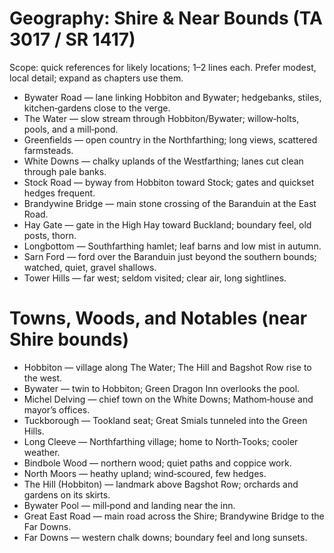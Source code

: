 # Geography: Shire & Near Bounds (TA 3017 / SR 1417)

Scope: quick references for likely locations; 1–2 lines each. Prefer modest, local detail; expand as chapters use them.

- Bywater Road — lane linking Hobbiton and Bywater; hedgebanks, stiles, kitchen‑gardens close to the verge.
- The Water — slow stream through Hobbiton/Bywater; willow‑holts, pools, and a mill‑pond.
- Greenfields — open country in the Northfarthing; long views, scattered farmsteads.
- White Downs — chalky uplands of the Westfarthing; lanes cut clean through pale banks.
- Stock Road — byway from Hobbiton toward Stock; gates and quickset hedges frequent.
- Brandywine Bridge — main stone crossing of the Baranduin at the East Road.
- Hay Gate — gate in the High Hay toward Buckland; boundary feel, old posts, thorn.
- Longbottom — Southfarthing hamlet; leaf barns and low mist in autumn.
- Sarn Ford — ford over the Baranduin just beyond the southern bounds; watched, quiet, gravel shallows.
- Tower Hills — far west; seldom visited; clear air, long sightlines.

# Towns, Woods, and Notables (near Shire bounds)
- Hobbiton — village along The Water; The Hill and Bagshot Row rise to the west.
- Bywater — twin to Hobbiton; Green Dragon Inn overlooks the pool.
- Michel Delving — chief town on the White Downs; Mathom‑house and mayor’s offices.
- Tuckborough — Tookland seat; Great Smials tunneled into the Green Hills.
- Long Cleeve — Northfarthing village; home to North‑Tooks; cooler weather.
- Bindbole Wood — northern wood; quiet paths and coppice work.
- North Moors — heathy upland; wind‑scoured, few hedges.
- The Hill (Hobbiton) — landmark above Bagshot Row; orchards and gardens on its skirts.
- Bywater Pool — mill‑pond and landing near the inn.
- Great East Road — main road across the Shire; Brandywine Bridge to the Far Downs.
- Far Downs — western chalk downs; boundary feel and long sunsets.
